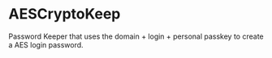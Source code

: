 # AESCryptoKeep
Password Keeper that uses the domain + login + personal passkey to create a AES login password.
